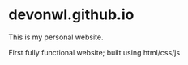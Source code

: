 # devonwl.github.io
This is my personal website.

First fully functional website; built using html/css/js
